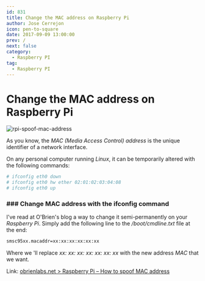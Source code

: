 ```yaml
---
id: 831
title: Change the MAC address on Raspberry Pi
author: Jose Cerrejon
icon: pen-to-square
date: 2017-09-09 13:00:00
prev: /
next: false
category:
  - Raspberry PI
tag:
  - Raspberry PI
---
```


# Change the MAC address on Raspberry Pi

![rpi-spoof-mac-address](/images/2017/09/rpi-spoof-mac-address.png)

As you know, the *MAC (Media Access Control) address* is the unique identifier of a network interface. 

On any personal computer running *Linux*, it can be temporarily altered with the following commands:

```bash
# ifconfig eth0 down
# ifconfig eth0 hw ether 02:01:02:03:04:08
# ifconfig eth0 up
```
### ###  Change MAC address with the ifconfig command

I've read at O'Brien's blog a way to change it semi-permanently on your *Raspberry Pi*. Simply add the following line to the */boot/cmdline.txt* file at the end:

```bash
smsc95xx.macaddr=xx:xx:xx:xx:xx:xx
```

Where we 'll replace *xx: xx: xx: xx: xx: xx: xx* with the new address *MAC* that we want.

Link: [obrienlabs.net > Raspberry Pi – How to spoof MAC address](https://obrienlabs.net/raspberry-pi-spoof-mac-address/)